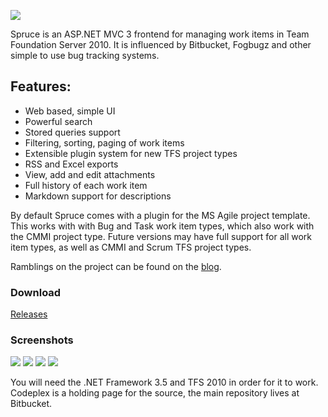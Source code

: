 ![](https://github.com/yetanotherchris/spruce/blob/master/logo.png)

Spruce is an ASP.NET MVC 3 frontend for managing work items in Team Foundation Server 2010. It is influenced by Bitbucket, Fogbugz and other simple to use bug tracking systems.

## Features:

* Web based, simple UI
* Powerful search
* Stored queries support
* Filtering, sorting, paging of work items
* Extensible plugin system for new TFS project types
* RSS and Excel exports
* View, add and edit attachments
* Full history of each work item
* Markdown support for descriptions

By default Spruce comes with a plugin for the MS Agile project template. This works with with Bug and Task work item types, which also work with the CMMI project type. Future versions may have full support for all work item types, as well as CMMI and Scrum TFS project types.

Ramblings on the project can be found on the [blog](http://www.anotherchris.net/spruce/).

### Download

[Releases](https://github.com/yetanotherchris/spruce/releases)

### Screenshots

![](https://github.com/yetanotherchris/spruce/blob/master/screenshot1.png)
![](https://github.com/yetanotherchris/spruce/blob/master/screenshot2.png)
![](https://github.com/yetanotherchris/spruce/blob/master/screenshot3.png)
![](https://github.com/yetanotherchris/spruce/blob/master/screenshot4.png)

You will need the .NET Framework 3.5 and TFS 2010 in order for it to work. Codeplex is a holding page for the source, the main repository lives at Bitbucket.

